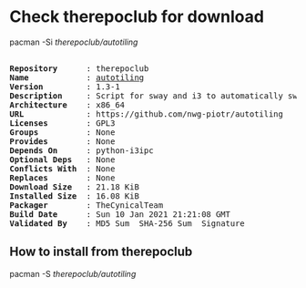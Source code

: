 # Check therepoclub for download

pacman -Si *therepoclub/autotiling*

<div class="highlight"><pre class="highlight"><text>
<b>Repository</b>      : therepoclub
<b>Name</b>            : <a href="../../x86_64/autotiling-1.3-1-x86_64.pkg.tar.zst">autotiling</a>
<b>Version</b>         : 1.3-1
<b>Description</b>     : Script for sway and i3 to automatically switch the horizontal / vertical window split orientation
<b>Architecture</b>    : x86_64
<b>URL</b>             : https://github.com/nwg-piotr/autotiling
<b>Licenses</b>        : GPL3
<b>Groups</b>          : None
<b>Provides</b>        : None
<b>Depends On</b>      : python-i3ipc
<b>Optional Deps</b>   : None
<b>Conflicts With</b>  : None
<b>Replaces</b>        : None
<b>Download Size</b>   : 21.18 KiB
<b>Installed Size</b>  : 16.08 KiB
<b>Packager</b>        : TheCynicalTeam <wayne6324@gmail.com>
<b>Build Date</b>      : Sun 10 Jan 2021 21:21:08 GMT
<b>Validated By</b>    : MD5 Sum  SHA-256 Sum  Signature
</text></pre></div>

## How to install from therepoclub

pacman -S *therepoclub/autotiling*
